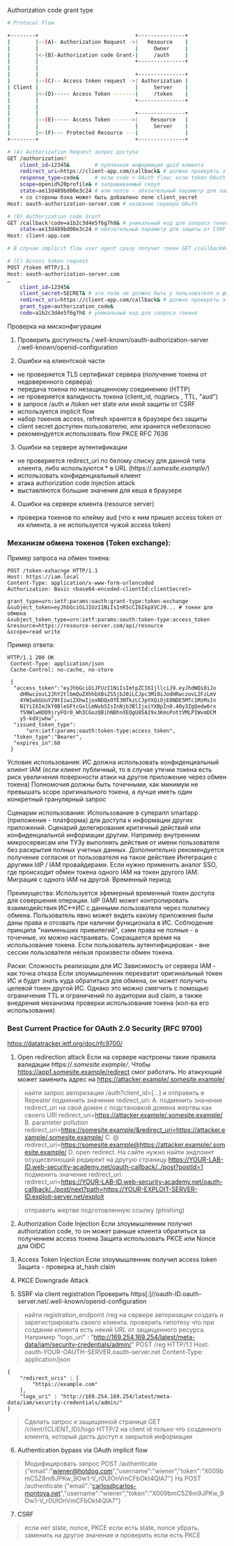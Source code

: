 Authorization code grant type
```bash
# Protocol Flow

+--------+                               +---------------+
|        |--(A)- Authorization Request ->|   Resource    |
|        |                               |     Owner     |
|        |<-(B)-Authorization code Grant-|     /auth     |
|        |                               +---------------+
|        |
|        |                               +---------------+
|        |--(C)-- Access token request ->| Authorization |
| Client |                               |     Server    |
|        |<-(D)----- Access Token -------|     /token    |
|        |                               +---------------+
|        |
|        |                               +---------------+
|        |--(E)----- Access Token ------>|    Resource   |
|        |                               |     Server    |
|        |<-(F)--- Protected Resource ---|               |
+--------+                               +---------------+

# (A) Authorization Request запрос доступа
GET /authorization?
    client_id=12345&        # публичная информация guid клиента
    redirect_uri=https://client-app.com/callback& # должно проверять это поле по списку допустимых URL иначе open redirect attack
    response_type=code&     # если code > OAuth flow; если token OAuth authentication либо это Implicit flow
    scope=openid%20profile& # запрашиваемый скоуп
    state=ae13d489bd00e3c24 # или nonce - обязательный параметр для защиты от CSRF
    + со стороны бэка может быть добавлено поле client_secret
Host: oauth-authorization-server.com # название сервера OAuth 

# (B) Authorization code Grant
GET /callback?code=a1b2c3d4e5f6g7h8& # уникальный код для запроса токена
    state=ae13d489bd00e3c24 # обязательный параметр для защиты от CSRF для подтверждения факта что это оригинальный запрос
Host: client-app.com

# В случае implicit flow user agent сразу получит токен GET /callback#access_token=z0y9x8w7v6u5&token_type=Bearer&expires_in=5000&scope=openid%20profile&state=ae13d489bd00e3c24 HTTP/1.1

# (C) Access token request
POST /token HTTP/1.1
Host: oauth-authorization-server.com
…
    client_id=12345&
    client_secret=SECRET& # это поле не должно быть у пользователя а формироваться бэком
    redirect_uri=https://client-app.com/callback& # должно проверять это поле по списку допустимых URL иначе open redirect attack
    grant_type=authorization_code&
    code=a1b2c3d4e5f6g7h8 # уникальный код для запроса токена
```

Проверка на мисконфигурации
1. Проверить доступность
/.well-known/oauth-authorization-server
/.well-known/openid-configuration

2. Ошибки на клиентской части
- не проверяется TLS сертификат сервера (получение токена от недоверенного сервера)
- передача токена по незащищенному соединению (HTTP)
- не проверяется валидность токена (client_id, подпись , TTL, "aud")
- в запросе /auth и /token нет state или иной защиты от CSRF
- используется implicit flow
- набор токенов access, refresh хранятся в браузере без защиты
- client secret доступен пользователю, или хранится небезопасно
- рекомендуется использовать flow PKCE RFC 7636

3. Ошибки на сервере аутентификации
- не проверяется redirect_uri по белому списку для данной типа клиента, либо используются * в URL (https://*.somesite.example/*)
- использовать конфиденциальный клиент
- атака authorization code injection attack
- выставляются большие значения для кеша в браузере

4. Ошибки на сервере клиента (resource server)
- проверка токенов по клейму aud (что к ним пришел access token от их клиента, а не используется чужой access token)

### Механизм обмена токенов (Token exchange):

Пример запроса на обмен токена:
```
POST /token-exhacnge HTTP/1.1
Host: https://iam.local
Content-Type: application/x-www-form-urlencoded
Authorization: Basic <base64-encoded-clientId:clientSecret>

grant_type=urn:ietf:params:oauth:grant-type:token-exchange
&subject_token=eyJhbGciOiJIUzI1NiIsInR5cCI6IkpXVCJ9... # токен для обмена
&subject_token_type=urn:ietf:params:oauth:token-type:access_token
&resource=https://resource-server.com/api/resource
&scope=read write
```

Пример ответа:
```
HTTP/1.1 200 OK
 Content-Type: application/json
 Cache-Control: no-cache, no-store

 {
  "access_token":"eyJhbGciOiJFUzI1NiIsImtpZCI6IjllciJ9.eyJhdWQiOiJo
    dHRwczovL2JhY2tlbmQuZXhhbXBsZS5jb20iLCJpc3MiOiJodHRwczovL2FzLmV
    4YW1wbGUuY29tIiwiZXhwIjoxNDQxOTE3NTkzLCJpYXQiOjE0NDE5MTc1MzMsIn
    N1YiI6ImJkY0BleGFtcGxlLmNvbSIsInNjb3BlIjoiYXBpIn0.40y3ZgQedw6rx
    f59WlwHDD9jryFOr0_Wh3CGozQBihNBhnXEQgU85AI9x3KmsPottVMLPIWvmDCM
    y5-kdXjwhw",
  "issued_token_type":
      "urn:ietf:params:oauth:token-type:access_token",
  "token_type":"Bearer",
  "expires_in":60
 }
```

Условие использования:
ИС должна использовать конфиденциальный клиент IAM (если клиент публичный, то в случае утечки токена есть риск увеличения поверхности атаки на другое приложение через обмен токена)
Полномочия должны быть точечными, как минимум не превышать scope оригинального токена, а лучше иметь один конкретный гранулярный запрос

Сценарии использования:
Использование в суперапп smartapp (приложение - платформа) для доступа к информации других приложений.
Сценарий делегирования критичный действий или конфиденциальной информации другим. Например внутренним микросервисам или ТУЗу выполнять действия от имени пользователя без раскрытия полных учетных данных. Дополнительно рекомендуется получение согласия от пользователя на такое действие
Интеграция с другими IdP / IAM провайдерами. Если нужно применить аналог SSO, где происходит обмен токена одного IAM на токен другого IAM.
Миграция с одного IAM на другой. Временный период 

Преимущества:
Используется эфемерный временный токен доступа для совершения операции. 
IdP (IAM) может контролировать взаимодействия ИС<->ИС с данными пользователя через политику обмена.
Пользователь явно может видеть какому приложения были даны права и отозвать при наличии функционала в ИС.
Соблюдение принципа "наименьших привилегий", сами права не полные - а точечные, их можно настраивать.
Сокращается время на использование токена. Если пользователь аутентифицирован - вне сессии пользователя нельзя произвести обмен токена.

Риски:
Сложность реализации для ИС
Зависимость от сервера IAM - как точка отказа
Если злоумышленник перехватит оригинальный токен ИС и будет знать куда обратиться для обмена, он может получить целевой токен другой ИС. Однако это можно смягчить с помощью ограничения TTL и ограничений по аудитории aud claim, а также внедрения механизма проверки использования токена (кол-ва его использования)

### Best Current Practice for OAuth 2.0 Security (RFC 9700)
https://datatracker.ietf.org/doc/rfc9700/

1. Open redirection attack
Если на сервере настроены такие правила валидации https://*.somesite.example/*. Чтобы  https://app1.somesite.example/redirect смог работать. Но атакующий может заменить адрес на
https://attacker.example/.somesite.example/
> найти запрос авторизации /auth?client_id=[...] и отправить в Repeater
> подменить значение redirect_uri:
    A. подменить значение redirect_uri на свой домен с подстановкой домена жертвы как своего URI
    redirect_uri=https://attacker.example/.somesite.example/
    B. parameter pollution
    redirect_uri=https://somesite.example/&redirect_uri=https://attacker.example/.somesite.example/
    C. @
    redirect_uri=https://somesite.example@https://attacker.example/.somesite.example/
    D.  open redirect. На сайте нужно найти эндпоинт осущесвляющий редирект на другую страницу https://YOUR-LAB-ID.web-security-academy.net/oauth-callback/../post?postId=1 подменить значение redirect_uri     
    redirect_uri=https://YOUR-LAB-ID.web-security-academy.net/oauth-callback/../post/next?path=https://YOUR-EXPLOIT-SERVER-ID.exploit-server.net/exploit

> отправить жертве подготовленную ссылку (phishing)

2. Authorization Code Injection
Если злоумышленник получил authorization code, то он может раньше клиента обратиться за получением access токена
Защита использовать PKCE или Nonce для OIDC

3. Access Token Injection
Если злоумышленник получил access token 
Защита - проверка at_hash claim

4. PKCE Downgrade Attack

5. SSRF via client registration
Проверить https[:]//oauth-ID.oauth-server.net/.well-known/openid-configuration
> найти registration_endpoint /reg на сервере авторизации
> создать и зарегистрировать своего клиента. 
> проверить гипотезу что при создании клиента есть некий URL от защищенного ресурса. Например "logo_uri" : "http://169.254.169.254/latest/meta-data/iam/security-credentials/admin/" 
    POST /reg HTTP/1.1
    Host: oauth-YOUR-OAUTH-SERVER.oauth-server.net
    Content-Type: application/json

    {
        "redirect_uris" : [
            "https://example.com"
        ],
        "logo_uri" : "http://169.254.169.254/latest/meta-data/iam/security-credentials/admin/"
    }
> Сделать запрос к защищенной странице GET /client/{CLIENT_ID}/logo HTTP/2 на client id только что созданного клиента, который дасть доступ к закрытой информации

6. Authentication bypass via OAuth implicit flow
> Модифицировать запрос POST /authenticate 
{"email":"wiener@hotdog.com","username":"wiener","token":"X009bmC5Z8m9JPKw_9Ow1-V_r0UIOnVmCFbOkt4QIA7"}
 На POST /authenticate 
{"email":"carlos@carlos-montoya.net","username":"wiener","token":"X009bmC5Z8m9JPKw_9Ow1-V_r0UIOnVmCFbOkt4QIA7"}

7. CSRF
> если нет state, nonce, PKCE
> если есть state, nonce
убрать, заменить на другое значение и проверить
> если есть PKCE
